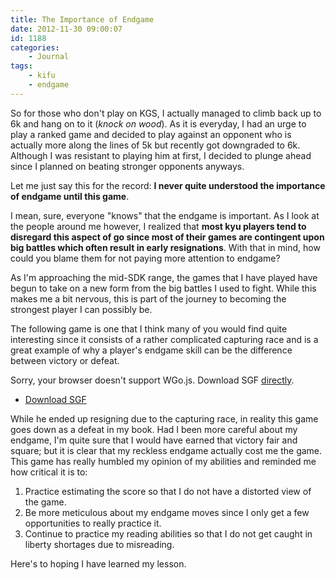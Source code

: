 ```yaml
---
title: The Importance of Endgame
date: 2012-11-30 09:00:07
id: 1188
categories:
	- Journal
tags:
	- kifu
	- endgame
---
```


So for those who don't play on KGS, I actually managed to climb back up to 6k and hang on to it (*knock on wood*). As it is everyday, I had an urge to play a ranked game and decided to play against an opponent who is actually more along the lines of 5k but recently got downgraded to 6k. Although I was resistant to playing him at first, I decided to plunge ahead since I planned on beating stronger opponents anyways.

Let me just say this for the record: **I never quite understood the importance of endgame until this game**.

I mean, sure, everyone "knows" that the endgame is important. As I look at the people around me however, I realized that **most kyu players tend to disregard this aspect of go since most of their games are contingent upon big battles which often result in early resignations**. With that in mind, how could you blame them for not paying more attention to endgame?

As I'm approaching the mid-SDK range, the games that I have played have begun to take on a new form from the big battles I used to fight. While this makes me a bit nervous, this is part of the journey to becoming the strongest player I can possibly be.

The following game is one that I think many of you would find quite interesting since it consists of a rather complicated capturing race and is a great example of why a player's endgame skill can be the difference between victory or defeat.

<article>
	<section data-wgo="/kifu/2012/2012.11.30-The-Importance-of-Endgame.sgf" data-wgo-enablewheel="false" style="width: 100%">
	  <p>Sorry, your browser doesn't support WGo.js. Download SGF <a href="/kifu/2012/2012.11.30-The-Importance-of-Endgame.sgf">directly</a>.</p>
	</section>
	<div><ul><li><a href="/kifu/2012/2012.11.30-The-Importance-of-Endgame.sgf">Download SGF</a></li></ul></div>
</article>

While he ended up resigning due to the capturing race, in reality this game goes down as a defeat in my book. Had I been more careful about my endgame, I'm quite sure that I would have earned that victory fair and square; but it is clear that my reckless endgame actually cost me the game. This game has really humbled my opinion of my abilities and reminded me how critical it is to:

1.  Practice estimating the score so that I do not have a distorted view of the game.
2.  Be more meticulous about my endgame moves since I only get a few opportunities to really practice it.
3.  Continue to practice my reading abilities so that I do not get caught in liberty shortages due to misreading.

Here's to hoping I have learned my lesson.